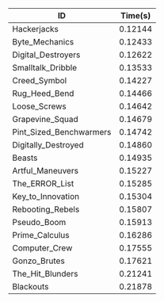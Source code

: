 |ID|Time(s)|
|-|-|
|Hackerjacks|0.12144|
|Byte_Mechanics|0.12433|
|Digital_Destroyers|0.12622|
|Smalltalk_Dribble|0.13533|
|Creed_Symbol|0.14227|
|Rug_Heed_Bend|0.14466|
|Loose_Screws|0.14642|
|Grapevine_Squad|0.14679|
|Pint_Sized_Benchwarmers|0.14742|
|Digitally_Destroyed|0.14860|
|Beasts|0.14935|
|Artful_Maneuvers|0.15227|
|The_ERROR_List|0.15285|
|Key_to_Innovation|0.15304|
|Rebooting_Rebels|0.15807|
|Pseudo_Boom|0.15913|
|Prime_Calculus|0.16286|
|Computer_Crew|0.17555|
|Gonzo_Brutes|0.17621|
|The_Hit_Blunders|0.21241|
|Blackouts|0.21878|
